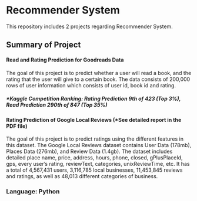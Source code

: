 # Recommender System
This repository includes 2 projects regarding Recommender System.

## Summary of Project

#### Read and Rating Prediction for Goodreads Data
The goal of this project is to predict whether a user will read a book, and the rating that the user will give to a certain book. The data consists of 200,000 rows of user information which consists of user id, book id and rating. 
##### *Kaggle Competition Ranking: Rating Prediction 9th of 423 (Top 3%), Read Prediction 290th of 847 (Top 35%) 

#### Rating Prediction of Google Local Reviews (*See detailed report in the PDF file)
The goal of this project is to predict ratings using the different features in this dataset. The Google Local Reviews dataset contains User Data (178mb), Places Data (276mb), and Review Data (1.4gb). The dataset includes detailed place name, price, address, hours, phone, closed, gPlusPlaceId, gps, every user’s rating, reviewText, categories, unixReviewTime, etc. It has a total of 4,567,431 users, 3,116,785 local businesses, 11,453,845 reviews and ratings, as well as 48,013 different categories of business. 

### Language: Python

